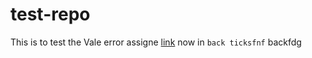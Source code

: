 # test-repo

This is to test the Vale error assigne [link](https://trends.google.com/trends/trendingsearches/daily?geo=US) now in `back ticksfnf` backfdg
